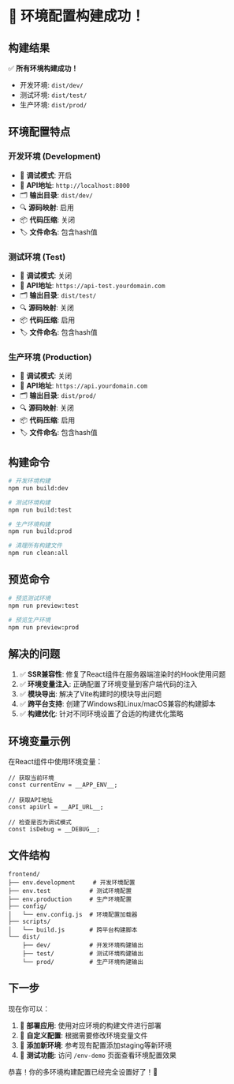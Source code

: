 # 🎉 环境配置构建成功！

## 构建结果

✅ **所有环境构建成功！**

- 开发环境: `dist/dev/`
- 测试环境: `dist/test/`  
- 生产环境: `dist/prod/`

## 环境配置特点

### 开发环境 (Development)
- 🔧 **调试模式**: 开启
- 📍 **API地址**: `http://localhost:8000`
- 🗂️ **输出目录**: `dist/dev/`
- 🔍 **源码映射**: 启用
- 📦 **代码压缩**: 关闭
- 🏷️ **文件命名**: 包含hash值

### 测试环境 (Test)
- 🔧 **调试模式**: 关闭
- 📍 **API地址**: `https://api-test.yourdomain.com`
- 🗂️ **输出目录**: `dist/test/`
- 🔍 **源码映射**: 关闭
- 📦 **代码压缩**: 启用
- 🏷️ **文件命名**: 包含hash值

### 生产环境 (Production)
- 🔧 **调试模式**: 关闭
- 📍 **API地址**: `https://api.yourdomain.com`
- 🗂️ **输出目录**: `dist/prod/`
- 🔍 **源码映射**: 关闭
- 📦 **代码压缩**: 启用
- 🏷️ **文件命名**: 包含hash值

## 构建命令

```bash
# 开发环境构建
npm run build:dev

# 测试环境构建
npm run build:test

# 生产环境构建
npm run build:prod

# 清理所有构建文件
npm run clean:all
```

## 预览命令

```bash
# 预览测试环境
npm run preview:test

# 预览生产环境
npm run preview:prod
```

## 解决的问题

1. ✅ **SSR兼容性**: 修复了React组件在服务器端渲染时的Hook使用问题
2. ✅ **环境变量注入**: 正确配置了环境变量到客户端代码的注入
3. ✅ **模块导出**: 解决了Vite构建时的模块导出问题
4. ✅ **跨平台支持**: 创建了Windows和Linux/macOS兼容的构建脚本
5. ✅ **构建优化**: 针对不同环境设置了合适的构建优化策略

## 环境变量示例

在React组件中使用环境变量：

```tsx
// 获取当前环境
const currentEnv = __APP_ENV__;

// 获取API地址
const apiUrl = __API_URL__;

// 检查是否为调试模式
const isDebug = __DEBUG__;
```

## 文件结构

```
frontend/
├── env.development     # 开发环境配置
├── env.test           # 测试环境配置
├── env.production     # 生产环境配置
├── config/
│   └── env.config.js  # 环境配置加载器
├── scripts/
│   └── build.js       # 跨平台构建脚本
└── dist/
    ├── dev/           # 开发环境构建输出
    ├── test/          # 测试环境构建输出
    └── prod/          # 生产环境构建输出
```

## 下一步

现在你可以：

1. 🚀 **部署应用**: 使用对应环境的构建文件进行部署
2. 🔧 **自定义配置**: 根据需要修改环境变量文件
3. 📝 **添加新环境**: 参考现有配置添加staging等新环境
4. 🧪 **测试功能**: 访问 `/env-demo` 页面查看环境配置效果

恭喜！你的多环境构建配置已经完全设置好了！🎊 